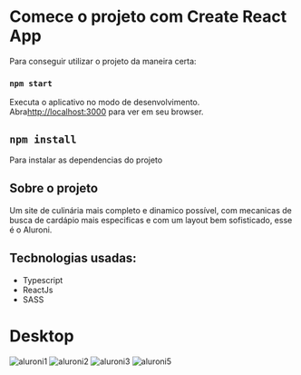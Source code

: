 # Comece o projeto com Create React App

Para conseguir utilizar o projeto da maneira certa:

### `npm start`

Executa o aplicativo no modo de desenvolvimento.\
Abra[http://localhost:3000](http://localhost:3000) para ver em seu browser.

## `npm install`

Para instalar as dependencias do projeto

## Sobre o projeto

Um site de culinária mais completo e dinamico possível, com mecanicas de busca de cardápio mais especificas e com um layout bem sofisticado, esse é o Aluroni.

## Tecbnologias usadas:

- Typescript
- ReactJs
- SASS

# Desktop


![aluroni1](https://user-images.githubusercontent.com/91925011/192121365-836c129c-2a67-4d1b-9e10-d93d24095392.png)
![aluroni2](https://user-images.githubusercontent.com/91925011/192121369-11f29c46-c083-4da0-bfd1-d016283f8756.png)
![aluroni3](https://user-images.githubusercontent.com/91925011/192121368-1dc542cf-51e6-4b30-959a-8ce52aee16f1.png)
![aluroni5](https://user-images.githubusercontent.com/91925011/192121367-e6362fe2-a276-4854-b91f-584638a31ac7.png)
